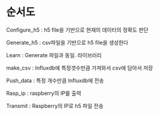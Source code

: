 <h1>순서도</h1>

Configure_h5 : h5 file을 기반으로 현재의 데이터의 정확도 판단

Generate_h5 : csv파일을 기반으로 h5 file을 생성한다

Learn : Generate 파일과 동일. 라이브러리

make_csv : Influxdb에 특정갯수만큼 가져와서 csv에 담아서 저장

Push_data : 특정 개수만큼 Influxdb에 전송

Rasp_ip : raspberry의 IP를 출력

Transmit : Raspberry의 IP로 h5 파일 전송


